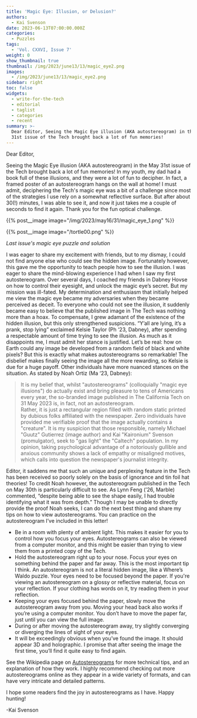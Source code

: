 ```yaml
---
title: 'Magic Eye: Illusion, or Delusion?'
authors:
  - Kai Svenson
date: 2023-06-13T07:00:00.000Z
categories:
  - Puzzles
tags:
  - 'Vol. CXXVI, Issue 7'
weight: 0
show_thumbnail: true
thumbnail: /img/2023/june13/13/magic_eye2.png
images:
  - /img/2023/june13/13/magic_eye2.png
sidebar: right
toc: false
widgets:
  - write-for-the-tech
  - editorial
  - taglist
  - categories
  - recent
summary: >-
  Dear Editor, Seeing the Magic Eye illusion (AKA autostereogram) in the May
  31st issue of the Tech brought back a lot of fun memories!
---
```


Dear Editor,

Seeing the Magic Eye illusion (AKA autostereogram) in the May 31st issue of the Tech brought back a lot of fun memories! In my youth, my dad had a book full of these illusions, and they were a lot of fun to decipher. In fact, a framed poster of an autostereogram hangs on the wall at home! I must admit, deciphering the Tech's magic eye was a bit of a challenge since most of the strategies I use rely on a somewhat reflective surface. But after about 30(!) minutes, I was able to see it, and now it just takes me a couple of seconds to find it again. Thank you for the fun optical challenge.

{{% post__image image="/img/2023/may16/31/magic_eye_1.png" %}}

{{% post__image image="/tortle00.png" %}}

*Last issue's magic eye puzzle and solution*

I was eager to share my excitement with friends, but to my dismay, I could not find anyone else who could see the hidden image. Fortunately however, this gave me the opportunity to teach people how to see the illusion. I was eager to share the mind-blowing experience I had when I saw my first autostereogram. Over several days, I coached my friends in Dabney Hovse on how to control their eyesight, and unlock the magic eye’s secret. But my mission was ill-fated. My determination and enthusiasm that initially helped me view the magic eye became my adversaries when they became perceived as deceit. To everyone who could not see the illusion, it suddenly became easy to believe that the published image in The Tech was nothing more than a hoax. To compensate, I grew adamant of the existence of the hidden illusion, but this only strengthened suspicions. “Y’all are lying, it’s a prank, stop lying” exclaimed Kelsie Taylor (Ph ‘23, Dabney), after spending a respectable amount of time trying to see the illusion. As much as it disappoints me, I must admit her stance is justified. Let’s be real: how on Earth could any image be developed from a random field of black and white pixels? But this is exactly what makes autostereograms so remarkable! The disbelief makes finally seeing the image all the more rewarding, so Kelsie is due for a huge payoff. Other individuals have more nuanced stances on the situation. As stated by Noah Ortiz (Ma ‘23, Dabney):

> It is my belief that, whilst "autostereograms" (colloquially "magic eye illusions") do actually exist and bring pleasure to tens of Americans every year, the so-branded image published in The California Tech on 31 May 2023 is, in fact, not an autostereogram.\
> Rather, it is just a rectangular region filled with random static printed by dubious folks affiliated with the newspaper. Zero individuals have provided me verifiable proof that the image actually contains a "creature". It is my suspicion that those responsible, namely Michael "Guutz" Gutierrez (image author) and Kai "Kaironium" Svenson (promulgator), seek to "gas light" the "Caltech" population. In my opinion, taking psychological advantage of a notoriously gullible and anxious community shows a lack of empathy or misaligned motives, which calls into question the newspaper's journalist integrity.

Editor, it saddens me that such an unique and perplexing feature in the Tech has been received so poorly solely on the basis of ignorance and tin foil hat theories! To credit Noah however, the autostereogram published in the Tech on May 30th is particularly difficult to see. As Lynn Feng (’26, Marble) commented, “despite being able to see the shape easily, I had trouble identifying what it was from depth.” Though I may be unable to directly provide the proof Noah seeks, I can do the next best thing and share my tips on how to view autostereograms. You can practice on the autostereogram I’ve included in this letter!

* Be in a room with plenty of ambient light. This makes it easier for you to control how you focus your eyes. Autostereograms can also be viewed from a computer monitor, and this might be easier than trying to view them from a printed copy of the Tech.
* Hold the autostereogram right up to your nose. Focus your eyes on something behind the paper and far away. This is the most important tip I think. An autostereogram is not a literal hidden image, like a Where’s Waldo puzzle. Your eyes need to be focused beyond the paper. If you're viewing an autostereogram on a glossy or reflective material, focus on your reflection. If your clothing has words on it, try reading them in your reflection.
* Keeping your eyes focused behind the paper, slowly move the autostereogram away from you. Moving your head back also works if you’re using a computer monitor. You don’t have to move the paper far, just until you can view the full image.
* During or after moving the autostereogram away, try slightly converging or diverging the lines of sight of your eyes.
* It will be exceedingly obvious when you’ve found the image. It should appear 3D and holographic. I promise that after seeing the image the first time, you’ll find it quite easy to find again.

See the Wikipedia page on [Autostereograms](https://en.wikipedia.org/wiki/Autostereogram) for more technical tips, and an explanation of how they work. I highly recommend checking out more autostereograms online as they appear in a wide variety of formats, and can have very intricate and detailed patterns.

I hope some readers find the joy in autostereograms as I have. Happy hunting!

-Kai Svenson
